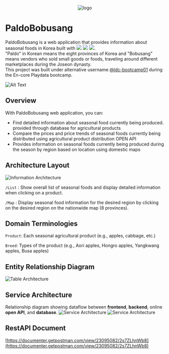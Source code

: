 <div align="center">

![logo](/readme/logo.png "logo")

</div>

# PaldoBobusang
PaldoBobusang is a web application that provides information about seasonal foods in Korea built with <img src="https://img.shields.io/badge/Spring_Boot-6DB33F?style=flat-square&logo=springboot&logoColor=white"/> <img src="https://img.shields.io/badge/MySQL-005C84?style=flat-square&logo=mysql&logoColor=white"/> <img src="https://img.shields.io/badge/Next.js-000000?style=flat-square&logo=next.js&logoColor=white"/>.   
"Paldo" in Korean means the eight provinces of Korea and "Bobusang" means vendors who sold small goods or foods, traveling around different marketplaces during the Joseon dynasty.  
This project was built under alternative username [@ldc-bootcamp01](https://github.com/ldc-bootcamp01) during the En-core Playdata bootcamp.

![Alt Text](https://media.giphy.com/media/vFKqnCdLPNOKc/giphy.gif)

## Overview
With PaldoBobusang web application, you can:
- Find detailed information about seasonal food currently being produced. provided through database for agricultural products
- Compare the prices and price trends of seasonal foods currently being distributed using agricultural product distribution OPEN API
- Provides information on seasonal foods currently being produced during the season by region based on location using domestic maps

## Architecture Layout
![Information Architecture](/readme/information_architecture.png "Information Architecture")

`/List` : Show overall list of seasonal foods and display detailed information when clicking on a product.

`/Map` : Display seasonal food information for the desired region by clicking on the desired region on the nationwide map (8 provinces).

## Domain Terminologies
`Product`: Each seasonal agricultural product (e.g., apples, cabbage, etc.)  

`Breed`: Types of the product (e.g., Aori apples, Hongro apples, Yangkwang apples, Busa apples)

## Entity Relationship Diagram
![Table Architecture](/Entity.png "Table Architecture")

## Service Architecture
Relationship diagram showing dataflow between **frontend**, **backend**, online **open API**, and **database**.
![Service Architecture](/readme/service_architecture.png "Service Architecture")
![Service Architecture](Backend_Flowchart.png "Service Architecture")

## RestAPI Document

[https://documenter.getpostman.com/view/23095082/2s7ZLhnWb8](https://documenter.getpostman.com/view/23095082/2s7ZLhnWb8)
